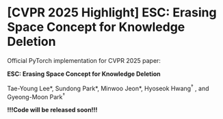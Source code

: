 # [CVPR 2025 Highlight] ESC: Erasing Space Concept for Knowledge Deletion

Official PyTorch implementation for CVPR 2025 paper:  

**ESC: Erasing Space Concept for Knowledge Deletion**   

Tae-Young Lee\*, Sundong Park*, Minwoo Jeon*, Hyoseok Hwang<sup>$\dagger$</sup> , and Gyeong-Moon Park<sup>$\dagger$</sup> 

**!!!Code will be released soon!!!**
